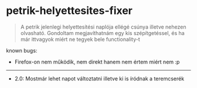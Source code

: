 # petrik-helyettesites-fixer

> A petrik jelenlegi helyettesítési naplója ellégé csúnya illetve nehezen olvasható.
> Gondoltam megjavíthatnám egy kis szépítgetéssel, és ha már ittvagyok miért ne tegyek bele functionality-t

known bugs:

 - Firefox-on nem működik, nem direkt hanem nem értem miért nem :p

***

* 2.0: Mostmár lehet napot változtatni illetve ki is íródnak a teremcserék
